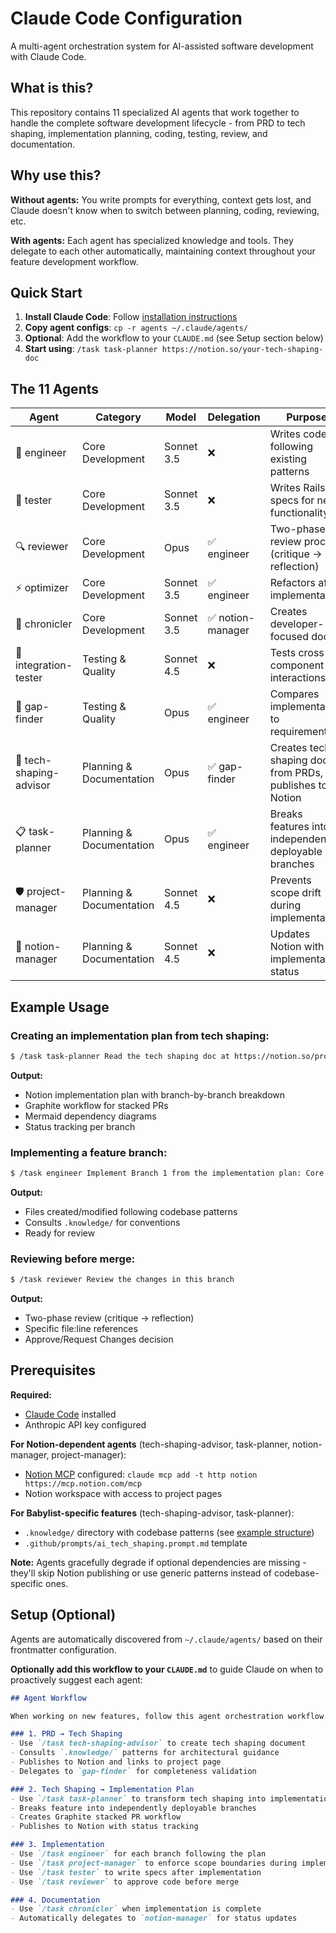 # Claude Code Configuration

A multi-agent orchestration system for AI-assisted software development with Claude Code.

## What is this?

This repository contains 11 specialized AI agents that work together to handle the complete software development lifecycle - from PRD to tech shaping, implementation planning, coding, testing, review, and documentation.

## Why use this?

**Without agents:** You write prompts for everything, context gets lost, and Claude doesn't know when to switch between planning, coding, reviewing, etc.

**With agents:** Each agent has specialized knowledge and tools. They delegate to each other automatically, maintaining context throughout your feature development workflow.

## Quick Start

1. **Install Claude Code**: Follow [installation instructions](https://docs.claude.com/en/docs/claude-code)
2. **Copy agent configs**: `cp -r agents ~/.claude/agents/`
3. **Optional**: Add the workflow to your `CLAUDE.md` (see Setup section below)
4. **Start using**: `/task task-planner https://notion.so/your-tech-shaping-doc`

## The 11 Agents

| Agent | Category | Model | Delegation | Purpose |
|-------|----------|-------|------------|---------|
| 🔨 engineer | Core Development | Sonnet 3.5 | ❌ | Writes code following existing patterns |
| 🧪 tester | Core Development | Sonnet 3.5 | ❌ | Writes Rails specs for new functionality |
| 🔍 reviewer | Core Development | Opus | ✅ engineer | Two-phase review process (critique → reflection) |
| ⚡ optimizer | Core Development | Sonnet 3.5 | ✅ engineer | Refactors after implementation |
| 📝 chronicler | Core Development | Sonnet 3.5 | ✅ notion-manager | Creates developer-focused docs |
| 🔌 integration-tester | Testing & Quality | Sonnet 4.5 | ❌ | Tests cross-component interactions |
| 🔎 gap-finder | Testing & Quality | Opus | ✅ engineer | Compares implementation to requirements |
| 🎨 tech-shaping-advisor | Planning & Documentation | Opus | ✅ gap-finder | Creates tech shaping docs from PRDs, publishes to Notion |
| 📋 task-planner | Planning & Documentation | Opus | ✅ engineer | Breaks features into independently deployable branches |
| 🛡️ project-manager | Planning & Documentation | Sonnet 4.5 | ❌ | Prevents scope drift during implementation |
| 🔄 notion-manager | Planning & Documentation | Sonnet 4.5 | ❌ | Updates Notion with implementation status |

## Example Usage

### Creating an implementation plan from tech shaping:
```bash
$ /task task-planner Read the tech shaping doc at https://notion.so/project/tech-shaping and create an implementation plan
```

**Output:**
- Notion implementation plan with branch-by-branch breakdown
- Graphite workflow for stacked PRs
- Mermaid dependency diagrams
- Status tracking per branch

### Implementing a feature branch:
```bash
$ /task engineer Implement Branch 1 from the implementation plan: Core Service
```

**Output:**
- Files created/modified following codebase patterns
- Consults `.knowledge/` for conventions
- Ready for review

### Reviewing before merge:
```bash
$ /task reviewer Review the changes in this branch
```

**Output:**
- Two-phase review (critique → reflection)
- Specific file:line references
- Approve/Request Changes decision

## Prerequisites

**Required:**
- [Claude Code](https://docs.claude.com/en/docs/claude-code) installed
- Anthropic API key configured

**For Notion-dependent agents** (tech-shaping-advisor, task-planner, notion-manager, project-manager):
- [Notion MCP](https://mcp.notion.com/) configured: `claude mcp add -t http notion https://mcp.notion.com/mcp`
- Notion workspace with access to project pages

**For Babylist-specific features** (tech-shaping-advisor, task-planner):
- `.knowledge/` directory with codebase patterns (see [example structure](https://github.com/babylist/web))
- `.github/prompts/ai_tech_shaping.prompt.md` template

**Note:** Agents gracefully degrade if optional dependencies are missing - they'll skip Notion publishing or use generic patterns instead of codebase-specific ones.

## Setup (Optional)

Agents are automatically discovered from `~/.claude/agents/` based on their frontmatter configuration.

**Optionally add this workflow to your `CLAUDE.md`** to guide Claude on when to proactively suggest each agent:

```markdown
## Agent Workflow

When working on new features, follow this agent orchestration workflow:

### 1. PRD → Tech Shaping
- Use `/task tech-shaping-advisor` to create tech shaping document
- Consults `.knowledge/` patterns for architectural guidance
- Publishes to Notion and links to project page
- Delegates to `gap-finder` for completeness validation

### 2. Tech Shaping → Implementation Plan
- Use `/task task-planner` to transform tech shaping into implementation plan
- Breaks feature into independently deployable branches
- Creates Graphite stacked PR workflow
- Publishes to Notion with status tracking

### 3. Implementation
- Use `/task engineer` for each branch following the plan
- Use `/task project-manager` to enforce scope boundaries during implementation
- Use `/task tester` to write specs after implementation
- Use `/task reviewer` to approve code before merge

### 4. Documentation
- Use `/task chronicler` when implementation is complete
- Automatically delegates to `notion-manager` for status updates
```
